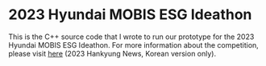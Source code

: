 # 2023 Hyundai MOBIS ESG Ideathon

This is the C++ source code that I wrote to run our prototype for the 2023 Hyundai MOBIS ESG Ideathon. For more information about the competition, please visit [here](https://n.news.naver.com/article/015/0004877391) (2023 Hankyung News, Korean version only).

